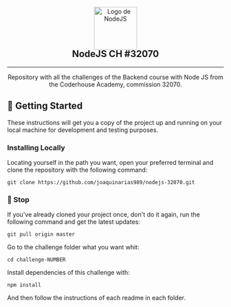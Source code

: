 <p align="center" style="margin-bottom: -2rem">
    <picture>
        <img width=100 height=100 src="https://nodejs.org/static/images/logo.svg" alt="Logo de NodeJS">
    </picture>
</p>
<h2 align="center">NodeJS CH #32070</h2>

---

<div align="center"> 
Repository with all the challenges of the Backend course with Node JS from the Coderhouse Academy, commission 32070.
</div>

## 🏁 Getting Started

These instructions will get you a copy of the project up and running on your local machine for development and testing purposes.

### Installing Locally

Locating yourself in the path you want, open your preferred terminal and clone the repository with the following command:

```
git clone https://github.com/joaquinarias989/nodejs-32070.git
```

### 🧐 Stop

If you've already cloned your project once, don't do it again, run the following command and get the latest updates:


```
git pull origin master
```

Go to the challenge folder what you want whit:

```
cd challenge-NUMBER
```

Install dependencies of this challenge with:

```
npm install
```

And then follow the instructions of each readme in each folder.
